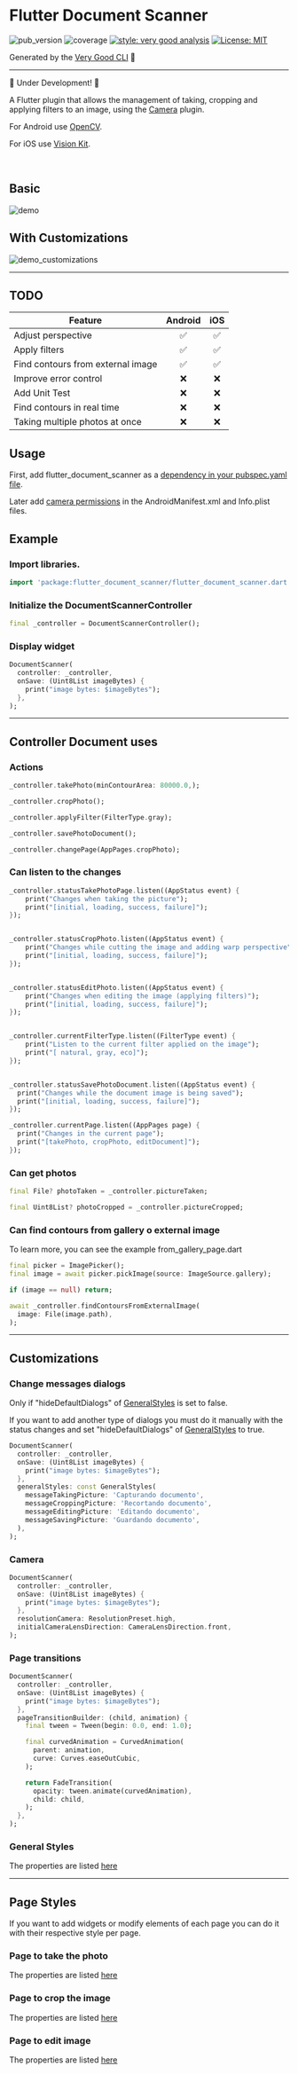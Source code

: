 # Flutter Document Scanner

![pub_version]
![coverage][coverage_badge]
[![style: very good analysis][very_good_analysis_badge]][very_good_analysis_link]
[![License: MIT][license_badge]][license_link]

Generated by the [Very Good CLI][very_good_cli_link] 🤖

---

🚧 Under Development! 🚧

A Flutter plugin that allows the management of taking, cropping and applying filters to an image, using
the [Camera][camera_link] plugin.

For Android use [OpenCV][opencv_link].

For iOS use [Vision Kit][vision_kit_link].


<br />

## Basic  
![demo]


## With Customizations
![demo_customizations]


---

## TODO

| Feature                           | Android | iOS |
|-----------------------------------|:-------:|:---:|
| Adjust perspective                |    ✅    | ✅ |
| Apply filters                     |    ✅    | ✅ |
| Find contours from external image |    ✅    | ✅ |
| Improve error control             |    ❌    | ❌ |
| Add Unit Test                     |    ❌    | ❌ |
| Find contours in real time        |    ❌    | ❌ |
| Taking multiple photos at once    |    ❌    | ❌ |

## Usage

First, add flutter_document_scanner as
a [dependency in your pubspec.yaml file](https://flutter.dev/docs/development/packages-and-plugins/using-packages).

Later add [camera permissions](https://pub.dev/packages/camera#installation) in the AndroidManifest.xml and Info.plist files. 


## Example

### Import libraries.

```dart
import 'package:flutter_document_scanner/flutter_document_scanner.dart';
```

### Initialize the DocumentScannerController

```dart
final _controller = DocumentScannerController();
```

### Display widget

```dart
DocumentScanner(
  controller: _controller,
  onSave: (Uint8List imageBytes) {
    print("image bytes: $imageBytes");
  },
);
```

---

## Controller Document uses

### Actions

```dart
_controller.takePhoto(minContourArea: 80000.0,);

_controller.cropPhoto();

_controller.applyFilter(FilterType.gray);

_controller.savePhotoDocument();

_controller.changePage(AppPages.cropPhoto);
```

### Can listen to the changes

```dart
_controller.statusTakePhotoPage.listen((AppStatus event) {
    print("Changes when taking the picture");
    print("[initial, loading, success, failure]");
});


_controller.statusCropPhoto.listen((AppStatus event) {
    print("Changes while cutting the image and adding warp perspective");
    print("[initial, loading, success, failure]");
});


_controller.statusEditPhoto.listen((AppStatus event) {
    print("Changes when editing the image (applying filters)");
    print("[initial, loading, success, failure]");
});


_controller.currentFilterType.listen((FilterType event) {
    print("Listen to the current filter applied on the image");
    print("[ natural, gray, eco]");
});


_controller.statusSavePhotoDocument.listen((AppStatus event) {
  print("Changes while the document image is being saved");
  print("[initial, loading, success, failure]");
});

_controller.currentPage.listen((AppPages page) {
  print("Changes in the current page");
  print("[takePhoto, cropPhoto, editDocument]");
});

```

### Can get photos
    
```dart
final File? photoTaken = _controller.pictureTaken;

final Uint8List? photoCropped = _controller.pictureCropped;
```

### Can find contours from gallery o external image
To learn more, you can see the example from_gallery_page.dart

```dart
final picker = ImagePicker();
final image = await picker.pickImage(source: ImageSource.gallery);

if (image == null) return;

await _controller.findContoursFromExternalImage(
  image: File(image.path),
);
```


---

## Customizations

### Change messages dialogs

Only if "hideDefaultDialogs" of [GeneralStyles](https://github.com/criistian14/flutter_document_scanner/blob/master/flutter_document_scanner/lib/src/utils/general_styles.dart) is set to false.

If you want to add another type of dialogs you must do it manually with the status changes and set "hideDefaultDialogs" of [GeneralStyles](https://github.com/criistian14/flutter_document_scanner/blob/master/flutter_document_scanner/lib/src/utils/general_styles.dart) to true.


```dart
DocumentScanner(
  controller: _controller,
  onSave: (Uint8List imageBytes) {
    print("image bytes: $imageBytes");
  },
  generalStyles: const GeneralStyles(
    messageTakingPicture: 'Capturando documento',
    messageCroppingPicture: 'Recortando documento',
    messageEditingPicture: 'Editando documento',
    messageSavingPicture: 'Guardando documento',
  ),
);
```

### Camera

```dart
DocumentScanner(
  controller: _controller,
  onSave: (Uint8List imageBytes) {
    print("image bytes: $imageBytes");
  },
  resolutionCamera: ResolutionPreset.high,
  initialCameraLensDirection: CameraLensDirection.front,
);
```

### Page transitions

```dart
DocumentScanner(
  controller: _controller,
  onSave: (Uint8List imageBytes) {
    print("image bytes: $imageBytes");
  },
  pageTransitionBuilder: (child, animation) {
    final tween = Tween(begin: 0.0, end: 1.0);

    final curvedAnimation = CurvedAnimation(
      parent: animation,
      curve: Curves.easeOutCubic,
    );

    return FadeTransition(
      opacity: tween.animate(curvedAnimation),
      child: child,
    );
  },
);

```

### General Styles

The properties are
listed [here](https://github.com/criistian14/flutter_document_scanner/blob/master/flutter_document_scanner/lib/src/utils/general_styles.dart)

---

## Page Styles

If you want to add widgets or modify elements of each page you can do it with their respective style per page.

### Page to take the photo

The properties are
listed [here](https://github.com/criistian14/flutter_document_scanner/blob/master/flutter_document_scanner/lib/src/utils/take_photo_document_style.dart)

### Page to crop the image

The properties are
listed [here](https://github.com/criistian14/flutter_document_scanner/blob/master/flutter_document_scanner/lib/src/utils/crop_photo_document_style.dart)

### Page to edit image

The properties are
listed [here](https://github.com/criistian14/flutter_document_scanner/blob/master/flutter_document_scanner/lib/src/utils/edit_photo_document_style.dart)


[pub_version]: https://img.shields.io/pub/v/flutter_document_scanner.svg

[workflow_badge]: https://github.com/criistian14/flutter_document_scanner/actions/workflows/main.yml/badge.svg

[demo]: https://media.giphy.com/media/flQWXeHif35IsSQOOO/giphy.gif

[demo_customizations]: https://media.giphy.com/media/rS6qYbtuuRbo8Fra3d/giphy.gif

[coverage_badge]: https://codecov.io/gh/criistian14/flutter_document_scanner/branch/master/graph/badge.svg?token=2U7891NVMO

[license_badge]: https://img.shields.io/badge/license-MIT-blue.svg

[license_link]: https://opensource.org/licenses/MIT

[very_good_analysis_badge]: https://img.shields.io/badge/style-very_good_analysis-B22C89.svg

[very_good_analysis_link]: https://pub.dev/packages/very_good_analysis

[very_good_cli_link]: https://github.com/VeryGoodOpenSource/very_good_cli

[camera_link]: https://pub.dev/packages/camera

[opencv_link]: https://opencv.org/

[vision_kit_link]: https://developer.apple.com/documentation/visionkit
